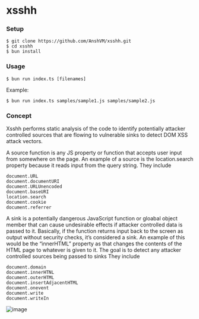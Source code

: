 # xsshh

### Setup 
```
$ git clone https://github.com/AnshVM/xsshh.git
$ cd xsshh
$ bun install
```
### Usage
```
$ bun run index.ts [filenames]
```
Example:
```
$ bun run index.ts samples/sample1.js samples/sample2.js
```

### Concept
Xsshh performs static analysis of the code to identify potentially attacker controlled sources that are flowing to vulnerable sinks to detect DOM XSS attack vectors.


A source function is any JS property or function that accepts user input from somewhere on the page. An example of a source is the location.search property because it reads input from the query string.
They include 
```
document.URL
document.documentURI
document.URLUnencoded
document.baseURI
location.search
document.cookie
document.referrer
```

A sink is a potentially dangerous JavaScript function or gloabal object member that can cause undesirable effects if attacker controlled data is passed to it. Basically, if the function returns input back to the screen as output without security checks, it’s considered a sink. An example of this would be the “innerHTML” property as that changes the contents of the HTML page to whatever is given to it. The goal is to detect any attacker controlled sources being passed to sinks
They include
```
document.domain
document.innerHTNL
document.outerHTML
document.insertAdjacentHTML
document.onevent
document.write
document.writeIn
```
![image](https://github.com/AnshVM/xsshh/assets/70061826/bac69ddd-71ac-4c64-938f-7c8944b96f95)

